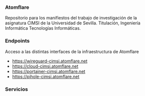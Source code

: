 ### Atomflare
Repositorio para los manifiestos del trabajo de investigación de la asignatura CIMSI de la Universidad de Sevilla. 
Titulación, Ingeniería Informática Tecnologías Informáticas.

### Endpoints
Acceso a las distintas interfaces de la infraestructura de Atomflare 
- https://wireguard-cimsi.atomflare.net
- https://cloud-cimsi.atomflare.net
- https://portainer-cimsi.atomflare.net
- https://pihole-cimsi.atomflare.net

### Servicios
